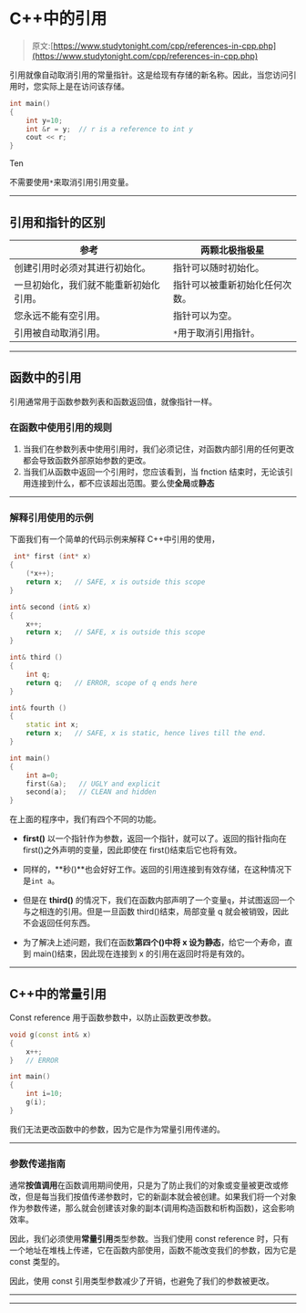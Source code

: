 # C++中的引用

> 原文:[https://www.studytonight.com/cpp/references-in-cpp.php](https://www.studytonight.com/cpp/references-in-cpp.php)

引用就像自动取消引用的常量指针。这是给现有存储的新名称。因此，当您访问引用时，您实际上是在访问该存储。

```cpp
int main()
{ 
    int y=10;
    int &r = y;  // r is a reference to int y
    cout << r;
} 
```

Ten

不需要使用`*`来取消引用引用变量。

* * *

## 引用和指针的区别

| 参考 | 两颗北极指极星 |
| --- | --- |
| 创建引用时必须对其进行初始化。 | 指针可以随时初始化。 |
| 一旦初始化，我们就不能重新初始化引用。 | 指针可以被重新初始化任何次数。 |
| 您永远不能有空引用。 | 指针可以为空。 |
| 引用被自动取消引用。 | `*`用于取消引用指针。 |

* * *

## 函数中的引用

引用通常用于函数参数列表和函数返回值，就像指针一样。

### 在函数中使用引用的规则

1.  当我们在参数列表中使用引用时，我们必须记住，对函数内部引用的任何更改都会导致函数外部原始参数的更改。
2.  当我们从函数中返回一个引用时，您应该看到，当 fnction 结束时，无论该引用连接到什么，都不应该超出范围。要么使**全局**或**静态**

* * *

### 解释引用使用的示例

下面我们有一个简单的代码示例来解释 C++中引用的使用，

```cpp
 int* first (int* x)
{ 
    (*x++);
    return x;   // SAFE, x is outside this scope
}

int& second (int& x)
{ 
    x++;
    return x;   // SAFE, x is outside this scope
}

int& third ()
{ 
    int q;
    return q;   // ERROR, scope of q ends here
}

int& fourth ()
{ 
    static int x;
    return x;   // SAFE, x is static, hence lives till the end.
}

int main()
{
    int a=0;
    first(&a);   // UGLY and explicit
    second(a);   // CLEAN and hidden
} 
```

在上面的程序中，我们有四个不同的功能。

*   **first()** 以一个指针作为参数，返回一个指针，就可以了。返回的指针指向在 first()之外声明的变量，因此即使在 first()结束后它也将有效。

*   同样的，**秒()**也会好好工作。返回的引用连接到有效存储，在这种情况下是`int a`。

*   但是在 **third()** 的情况下，我们在函数内部声明了一个变量`q`，并试图返回一个与之相连的引用。但是一旦函数 third()结束，局部变量 q 就会被销毁，因此不会返回任何东西。

*   为了解决上述问题，我们在函数**第四个()**中将 x 设为**静态**，给它一个寿命，直到 main()结束，因此现在连接到 x 的引用在返回时将是有效的。

* * *

## C++中的常量引用

Const reference 用于函数参数中，以防止函数更改参数。

```cpp
void g(const int& x)
{ 
    x++; 
}   // ERROR

int main()
{
    int i=10;
    g(i);
}
```

我们无法更改函数中的参数，因为它是作为常量引用传递的。

* * *

### 参数传递指南

通常**按值调用**在函数调用期间使用，只是为了防止我们的对象或变量被更改或修改，但是每当我们按值传递参数时，它的新副本就会被创建。如果我们将一个对象作为参数传递，那么就会创建该对象的副本(调用构造函数和析构函数)，这会影响效率。

因此，我们必须使用**常量引用**类型参数。当我们使用 const reference 时，只有一个地址在堆栈上传递，它在函数内部使用，函数不能改变我们的参数，因为它是 const 类型的。

因此，使用 const 引用类型参数减少了开销，也避免了我们的参数被更改。

* * *

* * *